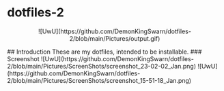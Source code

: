 # dotfiles-2
<p align="center">
![UwU](https://github.com/DemonKingSwarn/dotfiles-2/blob/main/Pictures/output.gif)
</p>
## Introduction
These are my dotfiles, intended to be installable.
### Screenshot
![UwU](https://github.com/DemonKingSwarn/dotfiles-2/blob/main/Pictures/ScreenShots/screenshot_23-02-02_Jan.png)
![UwU](https://github.com/DemonKingSwarn/dotfiles-2/blob/main/Pictures/ScreenShots/screenshot_15-51-18_Jan.png)

